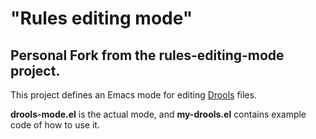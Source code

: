 "Rules editing mode"
====================

Personal Fork from the **rules-editing-mode** project.
------------------------------------------------------

This project defines an Emacs mode for editing [Drools](http://www.jboss.org/drools) files.

**drools-mode.el** is the actual mode, and **my-drools.el** contains example code of how to use it.
